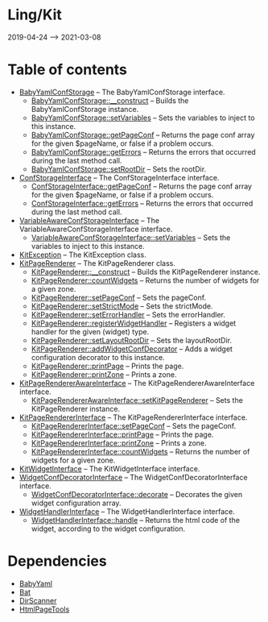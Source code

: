 Ling/Kit
================
2019-04-24 --> 2021-03-08




Table of contents
===========

- [BabyYamlConfStorage](https://github.com/lingtalfi/Kit/blob/master/doc/api/Ling/Kit/ConfStorage/BabyYamlConfStorage.md) &ndash; The BabyYamlConfStorage interface.
    - [BabyYamlConfStorage::__construct](https://github.com/lingtalfi/Kit/blob/master/doc/api/Ling/Kit/ConfStorage/BabyYamlConfStorage/__construct.md) &ndash; Builds the BabyYamlConfStorage instance.
    - [BabyYamlConfStorage::setVariables](https://github.com/lingtalfi/Kit/blob/master/doc/api/Ling/Kit/ConfStorage/BabyYamlConfStorage/setVariables.md) &ndash; Sets the variables to inject to this instance.
    - [BabyYamlConfStorage::getPageConf](https://github.com/lingtalfi/Kit/blob/master/doc/api/Ling/Kit/ConfStorage/BabyYamlConfStorage/getPageConf.md) &ndash; Returns the page conf array for the given $pageName, or false if a problem occurs.
    - [BabyYamlConfStorage::getErrors](https://github.com/lingtalfi/Kit/blob/master/doc/api/Ling/Kit/ConfStorage/BabyYamlConfStorage/getErrors.md) &ndash; Returns the errors that occurred during the last method call.
    - [BabyYamlConfStorage::setRootDir](https://github.com/lingtalfi/Kit/blob/master/doc/api/Ling/Kit/ConfStorage/BabyYamlConfStorage/setRootDir.md) &ndash; Sets the rootDir.
- [ConfStorageInterface](https://github.com/lingtalfi/Kit/blob/master/doc/api/Ling/Kit/ConfStorage/ConfStorageInterface.md) &ndash; The ConfStorageInterface interface.
    - [ConfStorageInterface::getPageConf](https://github.com/lingtalfi/Kit/blob/master/doc/api/Ling/Kit/ConfStorage/ConfStorageInterface/getPageConf.md) &ndash; Returns the page conf array for the given $pageName, or false if a problem occurs.
    - [ConfStorageInterface::getErrors](https://github.com/lingtalfi/Kit/blob/master/doc/api/Ling/Kit/ConfStorage/ConfStorageInterface/getErrors.md) &ndash; Returns the errors that occurred during the last method call.
- [VariableAwareConfStorageInterface](https://github.com/lingtalfi/Kit/blob/master/doc/api/Ling/Kit/ConfStorage/VariableAwareConfStorageInterface.md) &ndash; The VariableAwareConfStorageInterface interface.
    - [VariableAwareConfStorageInterface::setVariables](https://github.com/lingtalfi/Kit/blob/master/doc/api/Ling/Kit/ConfStorage/VariableAwareConfStorageInterface/setVariables.md) &ndash; Sets the variables to inject to this instance.
- [KitException](https://github.com/lingtalfi/Kit/blob/master/doc/api/Ling/Kit/Exception/KitException.md) &ndash; The KitException class.
- [KitPageRenderer](https://github.com/lingtalfi/Kit/blob/master/doc/api/Ling/Kit/PageRenderer/KitPageRenderer.md) &ndash; The KitPageRenderer class.
    - [KitPageRenderer::__construct](https://github.com/lingtalfi/Kit/blob/master/doc/api/Ling/Kit/PageRenderer/KitPageRenderer/__construct.md) &ndash; Builds the KitPageRenderer instance.
    - [KitPageRenderer::countWidgets](https://github.com/lingtalfi/Kit/blob/master/doc/api/Ling/Kit/PageRenderer/KitPageRenderer/countWidgets.md) &ndash; Returns the number of widgets for a given zone.
    - [KitPageRenderer::setPageConf](https://github.com/lingtalfi/Kit/blob/master/doc/api/Ling/Kit/PageRenderer/KitPageRenderer/setPageConf.md) &ndash; Sets the pageConf.
    - [KitPageRenderer::setStrictMode](https://github.com/lingtalfi/Kit/blob/master/doc/api/Ling/Kit/PageRenderer/KitPageRenderer/setStrictMode.md) &ndash; Sets the strictMode.
    - [KitPageRenderer::setErrorHandler](https://github.com/lingtalfi/Kit/blob/master/doc/api/Ling/Kit/PageRenderer/KitPageRenderer/setErrorHandler.md) &ndash; Sets the errorHandler.
    - [KitPageRenderer::registerWidgetHandler](https://github.com/lingtalfi/Kit/blob/master/doc/api/Ling/Kit/PageRenderer/KitPageRenderer/registerWidgetHandler.md) &ndash; Registers a widget handler for the given (widget) type.
    - [KitPageRenderer::setLayoutRootDir](https://github.com/lingtalfi/Kit/blob/master/doc/api/Ling/Kit/PageRenderer/KitPageRenderer/setLayoutRootDir.md) &ndash; Sets the layoutRootDir.
    - [KitPageRenderer::addWidgetConfDecorator](https://github.com/lingtalfi/Kit/blob/master/doc/api/Ling/Kit/PageRenderer/KitPageRenderer/addWidgetConfDecorator.md) &ndash; Adds a widget configuration decorator to this instance.
    - [KitPageRenderer::printPage](https://github.com/lingtalfi/Kit/blob/master/doc/api/Ling/Kit/PageRenderer/KitPageRenderer/printPage.md) &ndash; Prints the page.
    - [KitPageRenderer::printZone](https://github.com/lingtalfi/Kit/blob/master/doc/api/Ling/Kit/PageRenderer/KitPageRenderer/printZone.md) &ndash; Prints a zone.
- [KitPageRendererAwareInterface](https://github.com/lingtalfi/Kit/blob/master/doc/api/Ling/Kit/PageRenderer/KitPageRendererAwareInterface.md) &ndash; The KitPageRendererAwareInterface interface.
    - [KitPageRendererAwareInterface::setKitPageRenderer](https://github.com/lingtalfi/Kit/blob/master/doc/api/Ling/Kit/PageRenderer/KitPageRendererAwareInterface/setKitPageRenderer.md) &ndash; Sets the KitPageRenderer instance.
- [KitPageRendererInterface](https://github.com/lingtalfi/Kit/blob/master/doc/api/Ling/Kit/PageRenderer/KitPageRendererInterface.md) &ndash; The KitPageRendererInterface interface.
    - [KitPageRendererInterface::setPageConf](https://github.com/lingtalfi/Kit/blob/master/doc/api/Ling/Kit/PageRenderer/KitPageRendererInterface/setPageConf.md) &ndash; Sets the pageConf.
    - [KitPageRendererInterface::printPage](https://github.com/lingtalfi/Kit/blob/master/doc/api/Ling/Kit/PageRenderer/KitPageRendererInterface/printPage.md) &ndash; Prints the page.
    - [KitPageRendererInterface::printZone](https://github.com/lingtalfi/Kit/blob/master/doc/api/Ling/Kit/PageRenderer/KitPageRendererInterface/printZone.md) &ndash; Prints a zone.
    - [KitPageRendererInterface::countWidgets](https://github.com/lingtalfi/Kit/blob/master/doc/api/Ling/Kit/PageRenderer/KitPageRendererInterface/countWidgets.md) &ndash; Returns the number of widgets for a given zone.
- [KitWidgetInterface](https://github.com/lingtalfi/Kit/blob/master/doc/api/Ling/Kit/Widget/KitWidgetInterface.md) &ndash; The KitWidgetInterface interface.
- [WidgetConfDecoratorInterface](https://github.com/lingtalfi/Kit/blob/master/doc/api/Ling/Kit/WidgetConfDecorator/WidgetConfDecoratorInterface.md) &ndash; The WidgetConfDecoratorInterface interface.
    - [WidgetConfDecoratorInterface::decorate](https://github.com/lingtalfi/Kit/blob/master/doc/api/Ling/Kit/WidgetConfDecorator/WidgetConfDecoratorInterface/decorate.md) &ndash; Decorates the given widget configuration array.
- [WidgetHandlerInterface](https://github.com/lingtalfi/Kit/blob/master/doc/api/Ling/Kit/WidgetHandler/WidgetHandlerInterface.md) &ndash; The WidgetHandlerInterface interface.
    - [WidgetHandlerInterface::handle](https://github.com/lingtalfi/Kit/blob/master/doc/api/Ling/Kit/WidgetHandler/WidgetHandlerInterface/handle.md) &ndash; Returns the html code of the widget, according to the widget configuration.


Dependencies
============
- [BabyYaml](https://github.com/lingtalfi/BabyYaml)
- [Bat](https://github.com/lingtalfi/Bat)
- [DirScanner](https://github.com/lingtalfi/DirScanner)
- [HtmlPageTools](https://github.com/lingtalfi/HtmlPageTools)


